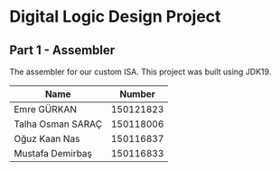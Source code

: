 # Digital Logic Design Project
## Part 1 - Assembler

The assembler for our custom ISA. This project was built using JDK19.

| Name              | Number    |
|-------------------|-----------|
| Emre GÜRKAN       | 150121823 |
| Talha Osman SARAÇ | 150118006 |
 | Oğuz Kaan Nas     | 150116837 |
| Mustafa Demirbaş  | 150116833 | 
